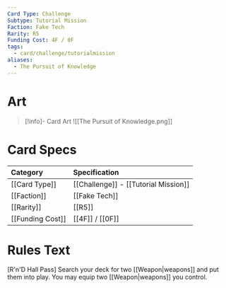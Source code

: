 ```yaml
---
Card Type: Challenge
Subtype: Tutorial Mission
Faction: Fake Tech
Rarity: R5
Funding Cost: 4F / 0F
tags:
  - card/challenge/tutorialmission
aliases:
  - The Pursuit of Knowledge
---
```

# Art

> [!info]- Card Art
> ![[The Pursuit of Knowledge.png]]

# Card Specs

| Category | Specification| 
| :--- | :--- |
| [[Card Type]] | [[Challenge]] - [[Tutorial Mission]] |  
| [[Faction]] | [[Fake Tech]] |  
| [[Rarity]] | [[R5]] |  
| [[Funding Cost]] | [[4F]] / [[0F]] |  

# Rules Text  

[R'n'D Hall Pass] Search your deck for two [[Weapon|weapons]] and put them into play. You may equip two [[Weapon|weapons]] you control.  

